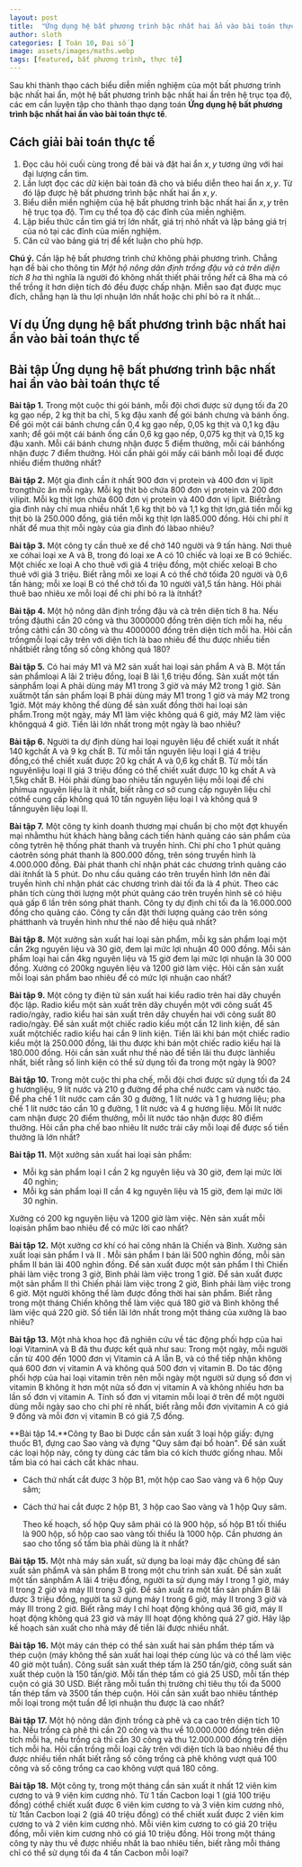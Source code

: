 ```yaml
---
layout: post
title:  "Ứng dụng hệ bất phương trình bậc nhất hai ẩn vào bài toán thực tế"
author: sloth
categories: [ Toán 10, Đại số ]
image: assets/images/maths.webp
tags: [featured, bất phương trình, thực tế]
---
```


Sau khi thành thạo cách biểu diễn miền nghiệm của một bất phương trình bậc nhất hai ẩn, một hệ bất phương trình bậc nhất hai ẩn trên hệ trục tọa độ, các em cần luyện tập cho thành thạo dạng toán **Ứng dụng hệ bất phương trình bậc nhất hai ẩn vào bài toán thực tế**.

## Cách giải bài toán thực tế

1. Đọc câu hỏi cuối cùng trong đề bài và đặt hai ẩn $x,y$ tương ứng với hai đại lượng cần tìm.
2. Lần lượt đọc các dữ kiện bài toán đã cho và biểu diễn theo hai ẩn $x,y$. Từ đó lập được hệ bất phương trình bậc nhất hai ẩn $x,y$.
3. Biểu diễn miền nghiệm của hệ bất phương trình bậc nhất hai ẩn $x,y$ trên hệ trục tọa độ. Tìm cụ thể tọa độ các đỉnh của miền nghiệm.
4. Lập biểu thức cần tìm giá trị lớn nhất, giá trị nhỏ nhất và lập bảng giá trị của nó tại các đỉnh của miền nghiệm.
5. Căn cứ vào bảng giá trị để kết luận cho phù hợp.

**Chú ý.** Cần lập hệ bất phương trình chứ không phải phương trình. Chẳng hạn đề bài cho thông tin *Một hộ nông dân định trồng đậu và cà trên diện tích 8 ha* thì nghĩa là người đó không nhất thiết phải trồng *hết* cả 8ha mà có thể trồng ít hơn diện tích đó đều được chấp nhận. Miễn sao đạt được mục đích, chẳng hạn là thu lợi nhuận lớn nhất hoặc chi phí bỏ ra ít nhất...

## Ví dụ Ứng dụng hệ bất phương trình bậc nhất hai ẩn vào bài toán thực tế



## Bài tập Ứng dụng hệ bất phương trình bậc nhất hai ẩn vào bài toán thực tế

**Bài tập 1.** Trong một cuộc thi gói bánh, mỗi đội chơi được sử dụng tối đa 20 kg gạo nếp, 2 kg thịt ba chỉ, 5 kg đậu xanh để gói bánh chưng và bánh ống. Để gói một cái bánh chưng cần 0,4 kg gạo nếp, 0,05 kg thịt và 0,1 kg đậu xanh; để gói một cái bánh ống cần 0,6 kg gạo nếp, 0,075 kg thịt và 0,15 kg đậu xanh. Mỗi cái bánh chưng nhận được 5 điểm thưởng, mỗi cái bánhống nhận được 7 điểm thưởng. Hỏi cần phải gói mấy cái bánh mỗi loại để được nhiều điểm thưởng nhất?

**Bài tập 2.** Một gia đình cần ít nhất 900 đơn vị protein và 400 đơn vị lipit trongthức ăn mỗi ngày. Mỗi kg thịt bò chứa 800 đơn vị protein và 200 đơn vịlipit. Mỗi kg thịt lợn chứa 600 đơn vị protein và 400 đơn vị lipit. Biếtrằng gia đình này chỉ mua nhiều nhất 1,6 kg thịt bò và 1,1 kg thịt lợn,giá tiền mỗi kg thịt bò là 250.000 đồng, giá tiền mỗi kg thịt lợn là85.000 đồng. Hỏi chi phí ít nhất để mua thịt mỗi ngày của gia đình đó làbao nhiêu?

**Bài tập 3.** Một công ty cần thuê xe để chở 140 người và 9 tấn hàng. Nơi thuê xe cóhai loại xe A và B, trong đó loại xe A có 10 chiếc và loại xe B có 9chiếc. Một chiếc xe loại A cho thuê với giá 4 triệu đồng, một chiếc xeloại B cho thuê với giá 3 triệu. Biết rằng mỗi xe loại A có thể chở tốiđa 20 người và 0,6 tấn hàng; mỗi xe loại B có thể chở tối đa 10 người và1,5 tấn hàng. Hỏi phải thuê bao nhiêu xe mỗi loại để chi phí bỏ ra là ítnhất?

**Bài tập 4.** Một hộ nông dân định trồng đậu và cà trên diện tích 8 ha. Nếu trồng đậuthì cần 20 công và thu 3000000 đồng trên diện tích mỗi ha, nếu trồng càthì cần 30 công và thu 4000000 đồng trên diện tích mỗi ha. Hỏi cần trồngmỗi loại cây trên với diện tích là bao nhiêu để thu được nhiều tiền nhấtbiết rằng tổng số công không quá 180?

**Bài tập 5.** Có hai máy M1 và M2 sản xuất hai loại sản phẩm A và B. Một tấn sản phẩmloại A lãi 2 triệu đồng, loại B lãi 1,6 triệu đồng. Sản xuất một tấn sảnphẩm loại A phải dùng máy M1 trong 3 giờ và máy M2 trong 1 giờ. Sản xuấtmột tấn sản phẩm loại B phải dùng máy M1 trong 1 giờ và máy M2 trong 1giờ. Một máy không thể dùng để sản xuất đồng thời hai loại sản phẩm.Trong một ngày, máy M1 làm việc không quá 6 giờ, máy M2 làm việc khôngquá 4 giờ. Tiền lãi lớn nhất trong một ngày là bao nhiêu?

**Bài tập 6.** Người ta dự định dùng hai loại nguyên liệu để chiết xuất ít nhất 140 kgchất A và 9 kg chất B. Từ mỗi tấn nguyên liệu loại I giá 4 triệu đồng,có thể chiết xuất được 20 kg chất A và 0,6 kg chất B. Từ mỗi tấn nguyênliệu loại II giá 3 triệu đồng có thể chiết xuất được 10 kg chất A và 1,5kg chất B. Hỏi phải dùng bao nhiêu tấn nguyên liệu mỗi loại để chi phímua nguyên liệu là ít nhất, biết rằng cơ sở cung cấp nguyên liệu chỉ cóthể cung cấp không quá 10 tấn nguyên liệu loại I và không quá 9 tấnnguyên liệu loại II.

**Bài tập 7.** Một công ty kinh doanh thương mại chuẩn bị cho một đợt khuyến mại nhằmthu hút khách hàng bằng cách tiến hành quảng cáo sản phẩm của công tytrên hệ thống phát thanh và truyền hình. Chi phí cho 1 phút quảng cáotrên sóng phát thanh là 800.000 đồng, trên sóng truyền hình là 4.000.000 đồng. Đài phát thanh chỉ nhận phát các chương trình quảng cáo dài ítnhất là 5 phút. Do nhu cầu quảng cáo trên truyền hình lớn nên đài truyền hình chỉ nhận phát các chương trình dài tối đa là 4 phút. Theo các phân tích cùng thời lượng một phút quảng cáo trên truyền hình sẽ có hiệu quả gấp 6 lần trên sóng phát thanh. Công ty dự định chi tối đa là 16.000.000 đồng cho quảng cáo. Công ty cần đặt thời lượng quảng cáo trên sóng phátthanh và truyền hình như thế nào để hiệu quả nhất?

**Bài tập 8.** Một xưởng sản xuất hai loại sản phẩm, mỗi kg sản phẩm loại một cần 2kg nguyên liệu và 30 giờ, đem lại mức lợi nhuận 40 000 đồng. Mỗi sản phẩm loại hai cần 4kg nguyên liệu và 15 giờ đem lại mức lợi nhuận là 30 000 đồng. Xưởng có 200kg nguyên liệu và 1200 giờ làm việc. Hỏi cần sản xuất mỗi loại sản phẩm bao nhiêu để có mức lợi nhuận cao nhất?

**Bài tập 9.** Một công ty điện tử sản xuất hai kiểu radio trên hai dây chuyền độc lập. Radio kiểu một sản xuất trên dây chuyền một với công suất 45 radio/ngày, radio kiểu hai sản xuất trên dây chuyền hai với công suất 80 radio/ngày. Để sản xuất một chiếc radio kiểu một cần 12 linh kiện, để sản xuất mộtchiếc radio kiểu hai cần 9 linh kiện. Tiền lãi khi bán một chiếc radio kiểu một là 250.000 đồng, lãi thu được khi bán một chiếc radio kiểu hai là 180.000 đồng. Hỏi cần sản xuất như thế nào để tiền lãi thu được lànhiều nhất, biết rằng số linh kiện có thể sử dụng tối đa trong một ngày là 900?

**Bài tập 10.** Trong một cuộc thi pha chế, mỗi đội chơi được sử dụng tối đa 24 g hươngliệu, 9 lít nước và 210 g đường để pha chế nước cam và nước táo. Để pha chế 1 lít nước cam cần 30 g đường, 1 lít nước và 1 g hương liệu; pha chế 1 lít nước táo cần 10 g đường, 1 lít nước và 4 g hương liệu. Mỗi lít nước cam nhận được 20 điểm thưởng, mỗi lít nước táo nhận được 80 điểm thưởng. Hỏi cần pha chế bao nhiêu lít nước trái cây mỗi loại để được số tiền thưởng là lớn nhất?

**Bài tập 11.** Một xưởng sản xuất hai loại sản phẩm:

-   Mỗi kg sản phẩm loại I cần 2 kg nguyên liệu và 30 giờ, đem lại mức lời 40 nghìn;
-   Mỗi kg sản phẩm loại II cần 4 kg nguyên liệu và 15 giờ, đem lại mức lời 30 nghìn.

Xưởng có 200 kg nguyên liệu và 1200 giờ làm việc. Nên sản xuất mỗi loạisản phẩm bao nhiêu để có mức lời cao nhất?

**Bài tập 12.** Một xưởng cơ khí có hai công nhân là Chiến và Bình. Xưởng sản xuất loại sản phẩm I và II . Mỗi sản phẩm I bán lãi 500 nghìn đồng, mỗi sản phẩm II bán lãi 400 nghìn đồng. Để sản xuất được một sản phẩm I thì Chiến phải làm việc trong 3 giờ, Bình phải làm việc trong 1 giờ. Để sản xuất được một sản phẩm II thì Chiến phải làm việc trong 2 giờ, Bình phải làm việc trong 6 giờ. Một người không thể làm được đồng thời hai sản phẩm. Biết rằng trong một tháng Chiến không thể làm việc quá 180 giờ và Bình không thể làm việc quá 220 giờ. Số tiền lãi lớn nhất trong một tháng của xưởng là bao nhiêu?

**Bài tập 13.** Một nhà khoa học đã nghiên cứu về tác động phối hợp của hai loại VitaminA và B đã thu được kết quả như sau: Trong một ngày, mỗi người cần từ 400 đến 1000 đơn vị Vitamin cả A lẫn B, và có thể tiếp nhận không quá 600 đơn vị vitamin A và không quá 500 đơn vị vitamin B. Do tác động phối hợp của hai loại vitamin trên nên mỗi ngày một người sử dụng số đơn vị vitamin B không ít hơn một nửa số đơn vị vitamin A và không nhiều hơn ba lần số đơn vị vitamin A. Tính số đơn vị vitamin mỗi loại ở trên để một người dùng mỗi ngày sao cho chi phí rẻ nhất, biết rằng mỗi đơn vịvitamin A có giá 9 đồng và mỗi đơn vị vitamin B có giá 7,5 đồng.

**Bài tập 14.**Công ty Bao bì Dược cần sản xuất 3 loại hộp giấy: đựng thuốc B1, đựng cao Sao vàng và đựng \"Quy sâm đại bổ hoàn\". Để sản xuất các loại hộp này, công ty dùng các tấm bìa có kích thước giống nhau. Mỗi tấm bìa có hai cách cắt khác nhau.

- Cách thứ nhất cắt được 3 hộp B1, một hộp cao Sao vàng và 6 hộp Quy sâm;

- Cách thứ hai cắt được 2 hộp B1, 3 hộp cao Sao vàng và 1 hộp Quy sâm.

  Theo kế hoạch, số hộp Quy sâm phải có là 900 hộp, số hộp B1 tối thiểu là 900 hộp, số hộp cao sao vàng tối thiểu là 1000 hộp. Cần phương án sao cho tổng số tấm bìa phải dùng là ít nhất?

**Bài tập 15.** Một nhà máy sản xuất, sử dụng ba loại máy đặc chủng để sản xuất sản phẩmA và sản phẩm B trong một chu trình sản xuất. Để sản xuất một tấn sảnphẩm A lãi 4 triệu đồng, người ta sử dụng máy I trong 1 giờ, máy II trong 2 giờ và máy III trong 3 giờ. Để sản xuất ra một tấn sản phẩm B lãi được 3 triệu đồng, người ta sử dụng máy I trong 6 giờ, máy II trong 3 giờ và máy III trong 2 giờ. Biết rằng máy I chỉ hoạt động không quá 36 giờ, máy II hoạt động không quá 23 giờ và máy III hoạt động không quá 27 giờ. Hãy lập kế hoạch sản xuất cho nhà máy để tiền lãi được nhiều nhất.

**Bài tập 16.** Một máy cán thép có thể sản xuất hai sản phẩm thép tấm và thép cuộn (máy không thể sản xuất hai loại thép cùng lúc và có thể làm việc 40 giờ một tuần). Công suất sản xuất thép tấm là 250 tấn/giờ, công suất sản xuất thép cuộn là 150 tấn/giờ. Mỗi tấn thép tấm có giá 25 USD, mỗi tấn thép cuộn có giá 30 USD. Biết rằng mỗi tuần thị trường chỉ tiêu thụ tối đa 5000 tấn thép tấm và 3500 tấn thép cuộn. Hỏi cần sản xuất bao nhiêu tấnthép mỗi loại trong một tuần để lợi nhuận thu được là cao nhất?

**Bài tập 17.** Một hộ nông dân định trồng cà phê và ca cao trên diện tích 10 ha. Nếu trồng cà phê thì cần 20 công và thu về 10.000.000 đồng trên diện tích mỗi ha, nếu trồng cà thì cần 30 công và thu 12.000.000 đồng trên diện tích mỗi ha. Hỏi cần trồng mỗi loại cây trên với diện tích là bao nhiêu để thu được nhiều tiền nhất biết rằng số công trồng cà phê không vượt quá 100 công và số công trồng ca cao không vượt quá 180 công.

**Bài tập 18.** Một công ty, trong một tháng cần sản xuất ít nhất 12 viên kim cương to và 9 viên kim cương nhỏ. Từ 1 tấn Cacbon loại 1 (giá 100 triệu đồng) cóthể chiết xuất được 6 viên kim cương to và 3 viên kim cương nhỏ, từ 1tấn Cacbon loại 2 (giá 40 triệu đồng) có thể chiết xuất được 2 viên kim cương to và 2 viên kim cương nhỏ. Mỗi viên kim cương to có giá 20 triệu đồng, mỗi viên kim cương nhỏ có giá 10 triệu đồng. Hỏi trong một tháng công ty này thu về được nhiều nhất là bao nhiêu tiền, biết rằng mỗi tháng chỉ có thể sử dụng tối đa 4 tấn Cacbon mỗi loại?